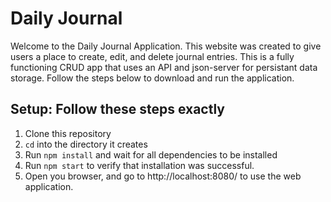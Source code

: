 # Daily Journal 
Welcome to the Daily Journal Application. This website was created to give users a place to create, edit, and delete journal entries. This is a fully functioning CRUD app that uses an API and json-server for persistant data storage. Follow the steps below to download and run the application. 
## Setup: Follow these steps exactly
1. Clone this repository
1. `cd` into the directory it creates
1. Run `npm install` and wait for all dependencies to be installed
1. Run `npm start` to verify that installation was successful.
1. Open you browser, and go to http://localhost:8080/ to use the web application.
